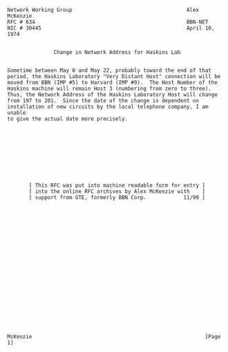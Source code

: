     Network Working Group                                     Alex McKenzie
    RFC # 634                                                 BBN-NET
    NIC # 30445                                               April 10, 1974


                   Change in Network Address for Haskins Lab


    Sometime between May 8 and May 22, probably toward the end of that
    period, the Haskins Laboratory "Very Distant Host" connection will be
    moved from BBN (IMP #5) to Harvard (IMP #9).  The Host Number of the
    Haskins machine will remain Host 3 (numbering from zero to three).
    Thus, the Network Address of the Haskins Laboratory Host will change
    from 197 to 201.  Since the date of the change is dependent on
    installation of new circuits by the local telephone company, I am unable
    to give the actual date more precisely.










           [ This RFC was put into machine readable form for entry ]
           [ into the online RFC archives by Alex McKenzie with    ]
           [ support from GTE, formerly BBN Corp.            11/99 ]






















    McKenzie                                                        [Page 1]
